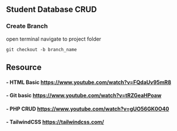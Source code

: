 ## Student Database CRUD


### Create Branch
open terminal navigate to project folder

`git checkout -b branch_name`


## Resource
#### - HTML Basic https://www.youtube.com/watch?v=FQdaUv95mR8
#### - Git basic https://www.youtube.com/watch?v=tRZGeaHPoaw
#### - PHP CRUD https://www.youtube.com/watch?v=gUO56GK0O40
#### - TailwindCSS https://tailwindcss.com/
